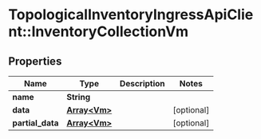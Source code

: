 # TopologicalInventoryIngressApiClient::InventoryCollectionVm

## Properties
Name | Type | Description | Notes
------------ | ------------- | ------------- | -------------
**name** | **String** |  | 
**data** | [**Array&lt;Vm&gt;**](Vm.md) |  | [optional] 
**partial_data** | [**Array&lt;Vm&gt;**](Vm.md) |  | [optional] 


